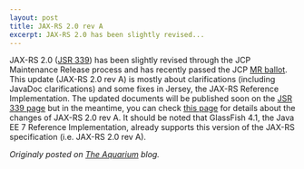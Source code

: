 ```yaml
---
layout: post
title: JAX-RS 2.0 rev A
excerpt: JAX-RS 2.0 has been slightly revised...
---
```


JAX-RS 2.0 ([JSR 339](https://jcp.org/en/jsr/detail?id=339)) has been slightly revised through the JCP Maintenance Release process and has recently passed the JCP [MR ballot](https://jcp.org/en/jsr/results?id=5725). This update (JAX-RS 2.0 rev A) is mostly about clarifications (including JavaDoc clarifications) and some fixes in Jersey, the JAX-RS Reference Implementation. The updated documents will be published soon on the [JSR 339 page](http://download.oracle.com/otndocs/jcp/jaxrs-2_0_rev_A-mrel-eval-spec/index.html) but in the meantime, you can check [this page](https://jcp.org/aboutJava/communityprocess/maintenance/jsr339/index.html) for details about the changes of JAX-RS 2.0 rev A.
It should be noted that GlassFish 4.1, the Java EE 7 Reference Implementation, already supports this version of the JAX-RS specification (i.e. JAX-RS 2.0 rev A).

*Originaly posted on [The Aquarium](hhttps://blogs.oracle.com/theaquarium/jsr-339-maintenance-release%3A-jax-rs-20-rev-a) blog.*

